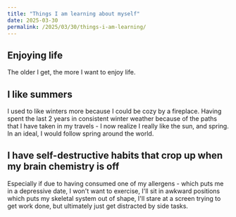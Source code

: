 ```yaml
---
title: "Things I am learning about myself"
date: 2025-03-30
permalink: /2025/03/30/things-i-am-learning/
---
```


## Enjoying life

The older I get, the more I want to enjoy life.

## I like summers

I used to like winters more because I could be cozy by a fireplace. Having spent the last 2 years in consistent winter weather because of the paths that I have taken in my travels - I now realize I really like the sun, and spring. In an ideal, I would follow spring around the world.

## I have self-destructive habits that crop up when my brain chemistry is off

Especially if due to having consumed one of my allergens - which puts me in a depressive date, I won't want to exercise, I'll sit in awkward positions which puts my skeletal system out of shape, I'll stare at a screen trying to get work done, but ultimately just get distracted by side tasks.
